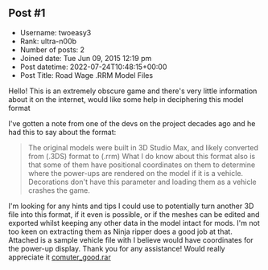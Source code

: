 ## Post #1
- Username: twoeasy3
- Rank: ultra-n00b
- Number of posts: 2
- Joined date: Tue Jun 09, 2015 12:19 pm
- Post datetime: 2022-07-24T10:48:15+00:00
- Post Title: Road Wage .RRM Model Files

Hello! This is an extremely obscure game and there's very little information about it on the internet, would like some help in deciphering this model format

I've gotten a note from one of the devs on the project decades ago and he had this to say about the format:

> The original models were built in 3D Studio Max, and likely converted from (.3DS) format to (.rrm) 
What I do know about this format also is that some of them have positional coordinates on them to determine where the power-ups are rendered on the model if it is a vehicle. Decorations don't have this parameter and loading them as a vehicle crashes the game. 

I'm looking for any hints and tips I could use to potentially turn another 3D file into this format, if it even is possible, or if the meshes can be edited and exported whilst keeping any other data in the model intact for mods. I'm not too keen on extracting them as Ninja ripper does a good job at that. Attached is a sample vehicle file with I believe would have coordinates for the power-up display. Thank you for any assistance! Would really appreciate it 
[comuter_good.rar](https://xentaxbackup.github.io/file/22553_comuter_good.rar)
